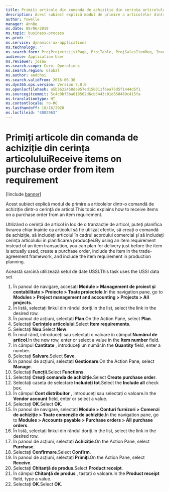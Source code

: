 ```yaml
---
title: Primiți articole din comanda de achiziție din cerința articolului
description: Acest subiect explică modul de primire a articolelor dintr-o comandă de achiziție dintr-o cerință de articol.
author: Yowelle
manager: AnnBe
ms.date: 08/06/2019
ms.topic: business-process
ms.prod: ''
ms.service: dynamics-ax-applications
ms.technology: ''
ms.search.form: ProjProjectsListPage, ProjTable, ProjSalesItemReq, InventItemIdLookupSimple, PurchCreateFromSalesOrder, VendAccountItemLookup, PurchTable, PurchEditLines
audience: Application User
ms.reviewer: josaw
ms.search.scope: Core, Operations
ms.search.region: Global
ms.author: andchoi
ms.search.validFrom: 2016-06-30
ms.dyn365.ops.version: Version 7.0.0
ms.openlocfilehash: a5b3622458da957ed150311f6ea75d5f1444d5f1
ms.sourcegitcommit: 5c4c9bf3ba018562d6cb3443c01d550489c415fa
ms.translationtype: HT
ms.contentlocale: ro-RO
ms.lasthandoff: 10/16/2020
ms.locfileid: "4082963"
---
```

# <a name="receive-items-on-purchase-order-from-item-requirement"></a><span data-ttu-id="2fd63-103">Primiți articole din comanda de achiziție din cerința articolului</span><span class="sxs-lookup"><span data-stu-id="2fd63-103">Receive items on purchase order from item requirement</span></span>

[!include [banner](../../includes/banner.md)]

<span data-ttu-id="2fd63-104">Acest subiect explică modul de primire a articolelor dintr-o comandă de achiziție dintr-o cerință de articol.</span><span class="sxs-lookup"><span data-stu-id="2fd63-104">This topic explains how to receive items on a purchase order from an item requirement.</span></span>

<span data-ttu-id="2fd63-105">Utilizând o cerință de articol în loc de o tranzacție de articol, puteți planifica livrarea chiar înainte ca articolul să fie utilizat efectiv, să creați o comandă de achiziție, să includeți articolul în cadrul acordului comercial și să includeți cerința articolului în planificarea producției.</span><span class="sxs-lookup"><span data-stu-id="2fd63-105">By using an item requirement instead of an item transaction, you can plan for delivery just before the item is actually used, create a purchase order, include the item in the trade-agreement framework, and include the item requirement in production planning.</span></span> 

<span data-ttu-id="2fd63-106">Această sarcină utilizează setul de date USSI.</span><span class="sxs-lookup"><span data-stu-id="2fd63-106">This task uses the USSI data set.</span></span>

1. <span data-ttu-id="2fd63-107">În panoul de navigare, accesați **Module > Management de proiect și contabilitate > Proiecte > Toate proiectele**.</span><span class="sxs-lookup"><span data-stu-id="2fd63-107">In the navigation pane, go to **Modules > Project management and accounting > Projects > All projects**.</span></span>
2. <span data-ttu-id="2fd63-108">În listă, selectați linkul din rândul doriți.</span><span class="sxs-lookup"><span data-stu-id="2fd63-108">In the list, select the link in the desired row.</span></span>
3. <span data-ttu-id="2fd63-109">În panoul de acțiuni, selectați **Plan**.</span><span class="sxs-lookup"><span data-stu-id="2fd63-109">On the Action Pane, select **Plan**.</span></span>
4. <span data-ttu-id="2fd63-110">Selectați **Cerințele articolului**.</span><span class="sxs-lookup"><span data-stu-id="2fd63-110">Select **Item requirements**.</span></span>
5. <span data-ttu-id="2fd63-111">Selectați **Nou**.</span><span class="sxs-lookup"><span data-stu-id="2fd63-111">Select **New**.</span></span>
6. <span data-ttu-id="2fd63-112">În noul rând, introduceți sau selectați o valoare în câmpul **Numărul de articol**.</span><span class="sxs-lookup"><span data-stu-id="2fd63-112">In the new row, enter or select a value in the **Item number** field.</span></span>
7. <span data-ttu-id="2fd63-113">În câmpul **Cantitate** , introduceți un număr.</span><span class="sxs-lookup"><span data-stu-id="2fd63-113">In the **Quantity** field, enter a number.</span></span>
8. <span data-ttu-id="2fd63-114">Selectați **Salvare**.</span><span class="sxs-lookup"><span data-stu-id="2fd63-114">Select **Save**.</span></span>
9. <span data-ttu-id="2fd63-115">În panoul de acțiuni, selectați **Gestionare**.</span><span class="sxs-lookup"><span data-stu-id="2fd63-115">On the Action Pane, select **Manage**.</span></span>
10. <span data-ttu-id="2fd63-116">Selectați **Funcții**.</span><span class="sxs-lookup"><span data-stu-id="2fd63-116">Select **Functions**.</span></span>
11. <span data-ttu-id="2fd63-117">Selectați **Creați comanda de achiziție**.</span><span class="sxs-lookup"><span data-stu-id="2fd63-117">Select **Create purchase order**.</span></span>
12. <span data-ttu-id="2fd63-118">Selectați caseta de selectare **Includeți tot**.</span><span class="sxs-lookup"><span data-stu-id="2fd63-118">Select the **Include all** check box.</span></span>
13. <span data-ttu-id="2fd63-119">În câmpul **Cont distribuitor** , introduceți sau selectați o valoare.</span><span class="sxs-lookup"><span data-stu-id="2fd63-119">In the **Vendor account** field, enter or select a value.</span></span>
14. <span data-ttu-id="2fd63-120">Selectați **OK**.</span><span class="sxs-lookup"><span data-stu-id="2fd63-120">Select **OK**.</span></span>
15. <span data-ttu-id="2fd63-121">În panoul de navigare, selectați **Module > Conturi furnizori > Comenzi de achiziție > Toate comenzile de achiziție**.</span><span class="sxs-lookup"><span data-stu-id="2fd63-121">In the navigation pane, go to **Modules > Accounts payable > Purchase orders > All purchase orders**.</span></span>
16. <span data-ttu-id="2fd63-122">În listă, selectați linkul din rândul doriți.</span><span class="sxs-lookup"><span data-stu-id="2fd63-122">In the list, select the link in the desired row.</span></span>
17. <span data-ttu-id="2fd63-123">În panoul de acțiuni, selectați **Achiziție**.</span><span class="sxs-lookup"><span data-stu-id="2fd63-123">On the Action Pane, select **Purchase**.</span></span>
18. <span data-ttu-id="2fd63-124">Selectați **Confirmare**.</span><span class="sxs-lookup"><span data-stu-id="2fd63-124">Select **Confirm**.</span></span>
19. <span data-ttu-id="2fd63-125">În panoul de acțiuni, selectați **Primiți**.</span><span class="sxs-lookup"><span data-stu-id="2fd63-125">On the Action Pane, select **Receive**.</span></span>
20. <span data-ttu-id="2fd63-126">Selectați **Chitanță de produs**.</span><span class="sxs-lookup"><span data-stu-id="2fd63-126">Select **Product receipt**.</span></span>
21. <span data-ttu-id="2fd63-127">În câmpul **Chitanță de produs** , tastați o valoare.</span><span class="sxs-lookup"><span data-stu-id="2fd63-127">In the **Product receipt** field, type a value.</span></span>
22. <span data-ttu-id="2fd63-128">Selectați **OK**.</span><span class="sxs-lookup"><span data-stu-id="2fd63-128">Select **OK**.</span></span>

